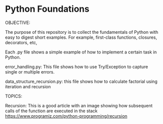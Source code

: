# Python Foundations

OBJECTIVE:

The purpose of this repository is to collect the fundamentals of Python with easy to digest short examples. For example, first-class functions, closures, decorators, etc,

Each .py file shows a simple example of how to implement a certain task in Python.

error_handling.py: This file shows how to use Try/Exception to capture single or multiple errors.

data_structure_recursion.py: this file shows how to calculate factorial using iteration and recursion

TOPICS:

Recursion: 
This is a good article with an image showing how subsequent calls of the function are executed in the stack
https://www.programiz.com/python-programming/recursion

